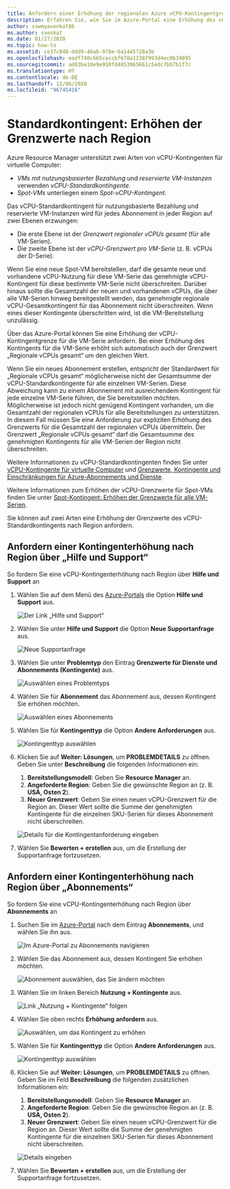 ```yaml
---
title: Anfordern einer Erhöhung der regionalen Azure vCPU-Kontingentgrenzwerte
description: Erfahren Sie, wie Sie im Azure-Portal eine Erhöhung des vCPU-Kontingentgrenzwerts für eine Region anfordern.
author: sowmyavenkat86
ms.author: svenkat
ms.date: 01/27/2020
ms.topic: how-to
ms.assetid: ce37c848-ddd9-46ab-978e-6a1445728a3b
ms.openlocfilehash: eadf740c6b5caccbf678a1238f993d4ec0b34095
ms.sourcegitcommit: ad83be10e9e910fd4853965661c5edc7bb7b1f7c
ms.translationtype: HT
ms.contentlocale: de-DE
ms.lasthandoff: 12/06/2020
ms.locfileid: "96745416"
---
```

# <a name="standard-quota-increase-limits-by-region"></a>Standardkontingent: Erhöhen der Grenzwerte nach Region

Azure Resource Manager unterstützt zwei Arten von vCPU-Kontingenten für virtuelle Computer:

* *VMs mit nutzungsbasierter Bezahlung* und *reservierte VM-Instanzen* verwenden *vCPU-Standardkontingente*.
* *Spot-VMs* unterliegen einem *Spot-vCPU-Kontingent*.

Das vCPU-Standardkontingent für nutzungsbasierte Bezahlung und reservierte VM-Instanzen wird für jedes Abonnement in jeder Region auf zwei Ebenen erzwungen:

* Die erste Ebene ist der *Grenzwert regionaler vCPUs gesamt* (für alle VM-Serien).
* Die zweite Ebene ist der *vCPU-Grenzwert pro VM-Serie* (z. B. vCPUs der D-Serie).

Wenn Sie eine neue Spot-VM bereitstellen, darf die gesamte neue und vorhandene vCPU-Nutzung für diese VM-Serie das genehmigte vCPU-Kontingent für diese bestimmte VM-Serie nicht überschreiten. Darüber hinaus sollte die Gesamtzahl der neuen und vorhandenen vCPUs, die über alle VM-Serien hinweg bereitgestellt werden, das genehmigte regionale vCPU-Gesamtkontingent für das Abonnement nicht überschreiten. Wenn eines dieser Kontingente überschritten wird, ist die VM-Bereitstellung unzulässig.

Über das Azure-Portal können Sie eine Erhöhung der vCPU-Kontingentgrenze für die VM-Serie anfordern. Bei einer Erhöhung des Kontingents für die VM-Serie erhöht sich automatisch auch der Grenzwert „Regionale vCPUs gesamt“ um den gleichen Wert.

Wenn Sie ein neues Abonnement erstellen, entspricht der Standardwert für „Regionale vCPUs gesamt“ möglicherweise nicht der Gesamtsumme der vCPU-Standardkontingente für alle einzelnen VM-Serien. Diese Abweichung kann zu einem Abonnement mit ausreichendem Kontingent für jede einzelne VM-Serie führen, die Sie bereitstellen möchten. Möglicherweise ist jedoch nicht genügend Kontingent vorhanden, um die Gesamtzahl der regionalen vCPUs für alle Bereitstellungen zu unterstützen. In diesem Fall müssen Sie eine Anforderung zur expliziten Erhöhung des Grenzwerts für die Gesamtzahl der regionalen vCPUs übermitteln. Der Grenzwert „Regionale vCPUs gesamt“ darf die Gesamtsumme des genehmigten Kontingents für alle VM-Serien der Region nicht überschreiten.

Weitere Informationen zu vCPU-Standardkontingenten finden Sie unter [vCPU-Kontingente für virtuelle Computer](../../virtual-machines/windows/quotas.md) und [Grenzwerte, Kontingente und Einschränkungen für Azure-Abonnements und Dienste](../../azure-resource-manager/management/azure-subscription-service-limits.md).

Weitere Informationen zum Erhöhen der vCPU-Grenzwerte für Spot-VMs finden Sie unter [Spot-Kontingent: Erhöhen der Grenzwerte für alle VM-Serien](low-priority-quota.md).

Sie können auf zwei Arten eine Erhöhung der Grenzwerte des vCPU-Standardkontingents nach Region anfordern.

## <a name="request-a-quota-increase-by-region-from-help--support"></a>Anfordern einer Kontingenterhöhung nach Region über „Hilfe und Support“

So fordern Sie eine vCPU-Kontingenterhöhung nach Region über **Hilfe und Support** an

1. Wählen Sie auf dem Menü des [Azure-Portals](https://portal.azure.com) die Option **Hilfe und Support** aus.

   ![Der Link „Hilfe und Support“](./media/resource-manager-core-quotas-request/help-plus-support.png)

1. Wählen Sie unter **Hilfe und Support** die Option **Neue Supportanfrage** aus.

    ![Neue Supportanfrage](./media/resource-manager-core-quotas-request/new-support-request.png)

1. Wählen Sie unter **Problemtyp** den Eintrag **Grenzwerte für Dienste und Abonnements (Kontingente)** aus.

   ![Auswählen eines Problemtyps](./media/resource-manager-core-quotas-request/select-quota-issue-type.png)

1. Wählen Sie für **Abonnement** das Abonnement aus, dessen Kontingent Sie erhöhen möchten.

   ![Auswählen eines Abonnements](./media/resource-manager-core-quotas-request/select-subscription-support-request.png)

1. Wählen Sie für **Kontingenttyp** die Option **Andere Anforderungen** aus.

   ![Kontingenttyp auswählen](./media/resource-manager-core-quotas-request/regional-quotatype.png)

1. Klicken Sie auf **Weiter: Lösungen**, um **PROBLEMDETAILS** zu öffnen. Geben Sie unter **Beschreibung** die folgenden Informationen ein:

    1. **Bereitstellungsmodell**: Geben Sie **Resource Manager** an.  
    1. **Angeforderte Region**: Geben Sie die gewünschte Region an (z. B. **USA, Osten 2**).  
    1. **Neuer Grenzwert**: Geben Sie einen neuen vCPU-Grenzwert für die Region an. Dieser Wert sollte die Summe der genehmigten Kontingente für die einzelnen SKU-Serien für dieses Abonnement nicht überschreiten.

    ![Details für die Kontingentanforderung eingeben](./media/resource-manager-core-quotas-request/regional-details.png)

1. Wählen Sie **Bewerten + erstellen** aus, um die Erstellung der Supportanfrage fortzusetzen.

## <a name="request-a-quota-increase-by-region-from-subscriptions"></a>Anfordern einer Kontingenterhöhung nach Region über „Abonnements“

So fordern Sie eine vCPU-Kontingenterhöhung nach Region über **Abonnements** an

1. Suchen Sie im [Azure-Portal](https://portal.azure.com) nach dem Eintrag **Abonnements**, und wählen Sie ihn aus.

   ![Im Azure-Portal zu Abonnements navigieren](./media/resource-manager-core-quotas-request/search-for-subscriptions.png)

1. Wählen Sie das Abonnement aus, dessen Kontingent Sie erhöhen möchten.

   ![Abonnement auswählen, das Sie ändern möchten](./media/resource-manager-core-quotas-request/select-subscription-change-quota.png)

1. Wählen Sie im linken Bereich **Nutzung + Kontingente** aus.

   ![Link „Nutzung + Kontingente“ folgen](./media/resource-manager-core-quotas-request/select-usage-plus-quotas.png)

1. Wählen Sie oben rechts **Erhöhung anfordern** aus.

   ![Auswählen, um das Kontingent zu erhöhen](./media/resource-manager-core-quotas-request/request-increase-from-subscription.png)

1. Wählen Sie für **Kontingenttyp** die Option **Andere Anforderungen** aus.

   ![Kontingenttyp auswählen](./media/resource-manager-core-quotas-request/regional-quotatype.png)

1. Klicken Sie auf **Weiter: Lösungen**, um **PROBLEMDETAILS** zu öffnen. Geben Sie im Feld **Beschreibung** die folgenden zusätzlichen Informationen ein:

    1. **Bereitstellungsmodell**: Geben Sie **Resource Manager** an.  
    1. **Angeforderte Region**: Geben Sie die gewünschte Region an (z. B. **USA, Osten 2**).  
    1. **Neuer Grenzwert**: Geben Sie einen neuen vCPU-Grenzwert für die Region an. Dieser Wert sollte die Summe der genehmigten Kontingente für die einzelnen SKU-Serien für dieses Abonnement nicht überschreiten.

    ![Details eingeben](./media/resource-manager-core-quotas-request/regional-details.png)

1. Wählen Sie **Bewerten + erstellen** aus, um die Erstellung der Supportanfrage fortzusetzen.
